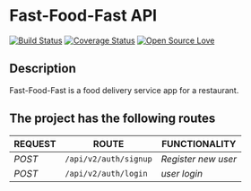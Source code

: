 # Fast-Food-Fast API
[![Build Status](https://travis-ci.org/NtaleShadik/fast-food-fast-c3.svg?branch=ft-sign-up-160786025)](https://travis-ci.org/NtaleShadik/fast-food-fast-c3)
[![Coverage Status](https://coveralls.io/repos/github/NtaleShadik/fast-food-fast-c3/badge.svg?branch=ft-sign-up-160786025)](https://coveralls.io/github/NtaleShadik/fast-food-fast-c3?branch=ft-sign-up-160786025)
[![Open Source Love](https://badges.frapsoft.com/os/v2/open-source.svg?v=103)](https://github.com/ellerbrock/open-source-badges/)
## Description
Fast-Food-Fast is a food delivery service app for a restaurant.

## The project has the following routes

| REQUEST | ROUTE | FUNCTIONALITY |
| ------- | ----- | ------------- |
| *POST* | ```/api/v2/auth/signup``` | _Register new user_|
| *POST* | ```/api/v2/auth/login``` | _user login_|

